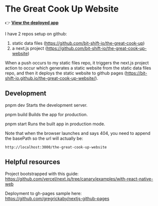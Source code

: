 # The Great Cook Up Website

👉 **[View the deployed app](https://bit-shift-io.github.io/the-great-cook-up-website/)**


I have 2 repos setup on github: 
1. static data files (https://github.com/bit-shift-io/the-great-cook-up)
2. a next.js project (https://github.com/bit-shift-io/the-great-cook-up-website)

When a push occurs to my static files repo, it triggers the next.js project action to occur which generates a static website from the static data files repo, and then it deploys the static website to github pages (https://bit-shift-io.github.io/the-great-cook-up-website/).

## Development

  pnpm dev
    Starts the development server.

  pnpm build
    Builds the app for production.

  pnpm start
    Runs the built app in production mode.


  Note that when the browser launches and says 404, you need to append the basePath so the url will actually be:

    http://localhost:3000/the-great-cook-up-website

## Helpful resources

Project bootstrapped with this guide: https://github.com/vercel/next.js/tree/canary/examples/with-react-native-web

Deployment to gh-pages sample here: https://github.com/gregrickaby/nextjs-github-pages


